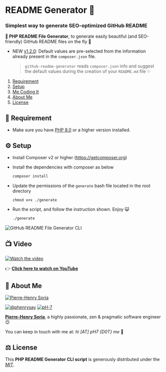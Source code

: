 # README Generator 🚀

### Simplest way to generate SEO-optimized GitHub README 

**📄 PHP README File Generator**, to generate easily beautiful (and SEO-friendly) GitHub README files on the fly 🚀

- NEW [v1.2.0](https://github.com/pH-7/github-readme-generator-cli/releases/tag/v1.2.0): Default values are pre-selected from the information already present in the `composer.json` file. 
  > `github-readme-generator` reads `composer.json` info and suggest the default values during the creation of your `README.md` file ✨

1. [Requirement](#-requirement)
2. [Setup](#%EF%B8%8F-setup)
3. [Me Coding It](#tv-video)
4. [About Me](#-about-me)
5. [License](#%EF%B8%8F-license)


## 📙 Requirement

* Make sure you have [PHP 8.0](https://www.php.net/releases/8_0_0.php) or a higher version installed.


## ⚙️ Setup

* Install Composer v2 or higher (https://getcomposer.org)

* Install the dependencies with composer as below

    ```bash
    composer install
    ```

* Update the permissions of the `generate` bash file located in the root directory

    ```
    chmod u+x ./generate
    ```

* Run the script, and follow the instruction shown. Enjoy 😺

    ```bash
    ./generate
    ```


![GitHub README File Generator CLI](php-readme-generator-cli-sample.png)


## :tv: Video

[![Watch the video](https://i1.ytimg.com/vi/DsJRGl3y0KI/sddefault.jpg)](https://www.youtube.com/watch?v=DsJRGl3y0KI)

👉 **[Click here to watch on YouTube](https://www.youtube.com/watch?v=DsJRGl3y0KI)**


## 🤠 About Me

[![Pierre-Henry Soria](https://s.gravatar.com/avatar/a210fe61253c43c869d71eaed0e90149?s=200)](https://ph7.me "Pierre-Henry Soria personal website")

[![@phenrysay][twitter-image]](https://twitter.com/phenrysay) [![pH-7][github-image]](https://github.com/pH-7)

**[Pierre-Henry Soria](https://ph7.me)**, a highly passionate, zen &amp; pragmatic software engineer 😊


You can keep in touch with me at: *hi [AT] pH7 {D0T} me* 📮


## ⚖️ License

This **PHP README Generator CLI script** is generously distributed under the *[MIT](https://opensource.org/licenses/MIT)*.


<!-- GitHub's Markdown reference links -->
[twitter-image]: https://img.shields.io/badge/Twitter-1DA1F2?style=for-the-badge&logo=twitter&logoColor=white
[github-image]: https://img.shields.io/badge/GitHub-100000?style=for-the-badge&logo=github&logoColor=white

<!-- Was generated by https://github.com/pH-7/github-readme-generator-cli/ -->
